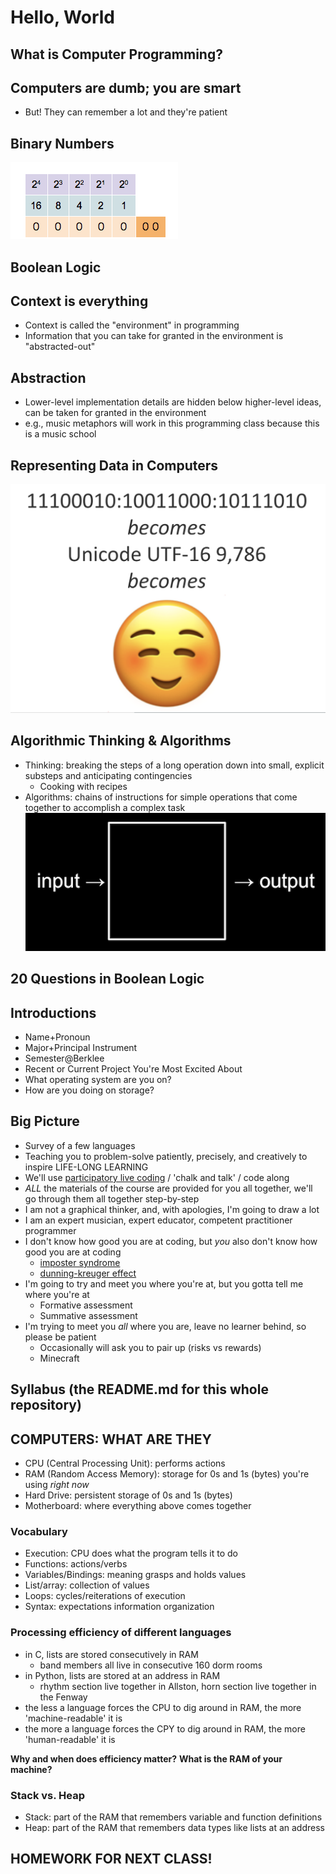 # Hello, World

## What is Computer Programming?

## Computers are dumb; you are smart
- But! They can remember a lot and they're patient

## Binary Numbers
![](img/binarycounter.gif)

## Boolean Logic

## Context is everything
- Context is called the "environment" in programming
- Information that you can take for granted in the environment is "abstracted-out"

## Abstraction
- Lower-level implementation details are hidden below higher-level ideas, can be taken for granted in the environment
- e.g., music metaphors will work in this programming class because this is a music school

## Representing Data in Computers
![](img/emoji.png)

## Algorithmic Thinking & Algorithms
- Thinking: breaking the steps of a long operation down into small, explicit substeps and anticipating contingencies
  - Cooking with recipes
- Algorithms: chains of instructions for simple operations that come together to accomplish a complex task
![](img/algorithm.png)

## 20 Questions in Boolean Logic

## Introductions
- Name+Pronoun
- Major+Principal Instrument
- Semester@Berklee
- Recent or Current Project You're Most Excited About
- What operating system are you on?
- How are you doing on storage?

## Big Picture
- Survey of a few languages
- Teaching you to problem-solve patiently, precisely, and creatively to inspire LIFE-LONG LEARNING
- We'll use [participatory live coding](https://journals.plos.org/ploscompbiol/article?id=10.1371/journal.pcbi.1008090) / 'chalk and talk' / code along
- *ALL* the materials of the course are provided for you all together, we'll go through them all together step-by-step
- I am not a graphical thinker, and, with apologies, I'm going to draw a lot
- I am an expert musician, expert educator, competent practitioner programmer  
- I don't know how good you are at coding, but *you* also don't know how good you are at coding
  - [imposter syndrome](https://www.ncbi.nlm.nih.gov/books/NBK585058/#:~:text=Introduction,accomplishments%20among%20high%2Dachieving%20individuals.)
  - [dunning-kreuger effect](https://thedecisionlab.com/biases/dunning-kruger-effect)
- I'm going to try and meet you where you're at, but you gotta tell me where you're at
  - Formative assessment
  - Summative assessment
- I'm trying to meet you *all* where you are, leave no learner behind, so please be patient
  - Occasionally will ask you to pair up (risks vs rewards)
  - Minecraft

## Syllabus (the README.md for this whole repository)

## COMPUTERS: WHAT ARE THEY
- CPU (Central Processing Unit): performs actions
- RAM (Random Access Memory): storage for 0s and 1s (bytes) you're using *right now*
- Hard Drive: persistent storage of 0s and 1s (bytes)
- Motherboard: where everything above comes together

### Vocabulary
- Execution: CPU does what the program tells it to do
- Functions: actions/verbs
- Variables/Bindings: meaning grasps and holds values
- List/array: collection of values
- Loops: cycles/reiterations of execution
- Syntax: expectations information organization

### Processing efficiency of different languages
- in C, lists are stored consecutively in RAM
  - band members all live in consecutive 160 dorm rooms
- in Python, lists are stored at an address in RAM
  - rhythm section live together in Allston, horn section live together in the Fenway
- the less a language forces the CPU to dig around in RAM, the more 'machine-readable' it is
- the more a language forces the CPY to dig around in RAM, the more 'human-readable' it is

**Why and when does efficiency matter?**
**What is the RAM of your machine?**

### Stack vs. Heap
- Stack: part of the RAM that remembers variable and function definitions
- Heap: part of the RAM that remembers data types like lists at an address

## HOMEWORK FOR NEXT CLASS!
